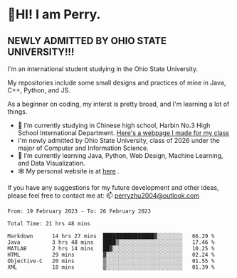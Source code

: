 # 🌄HI! I am Perry. <br> #
## NEWLY ADMITTED BY OHIO STATE UNIVERSITY!!! ##  
I'm an international student studying in the Ohio State University. <br>

My repositories include some small designs and practices of mine in Java, C++, Python, and JS. <br>

As a beginner on coding, my interst is pretty broad, and I'm learning a lot of things. <br>
- 🔭 I’m currently studying in Chinese high school, Harbin No.3 High School International Department. [Here's a webpage I made for my class](https://perry2004.github.io/weirdos/)
- I'm newly admitted by Ohio State University, class of 2026 under the major of Computer and Information Science. 
- 🌱 I’m currently learning Java, Python, Web Design, Machine Learning, and Data Visualization. 
- 🕸️ My personal website is at <a href="https://zhu-yp.cn">here</a> .  

If you have any suggestions for my future development and other ideas, please feel free to contact me at: 📫 [perryzhu2004@outlook.com](mailto:perryzhu2004@outlook.com)

<!--START_SECTION:waka-->

```text
From: 19 February 2023 - To: 26 February 2023

Total Time: 21 hrs 48 mins

Markdown      14 hrs 27 mins  ████████████████▓░░░░░░░░   66.29 %
Java          3 hrs 48 mins   ████▒░░░░░░░░░░░░░░░░░░░░   17.46 %
MATLAB        2 hrs 14 mins   ██▓░░░░░░░░░░░░░░░░░░░░░░   10.25 %
HTML          29 mins         ▓░░░░░░░░░░░░░░░░░░░░░░░░   02.24 %
Objective-C   20 mins         ▒░░░░░░░░░░░░░░░░░░░░░░░░   01.55 %
XML           18 mins         ▒░░░░░░░░░░░░░░░░░░░░░░░░   01.39 %
```

<!--END_SECTION:waka-->